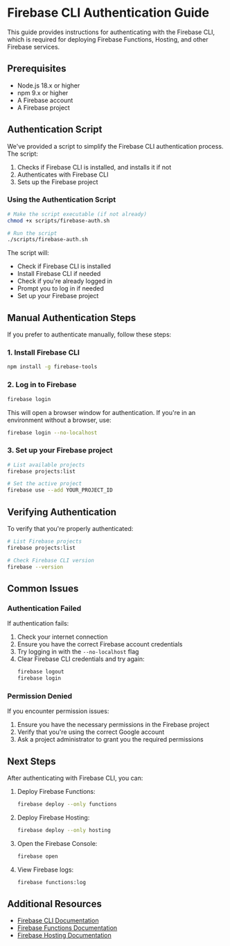 # Firebase CLI Authentication Guide

This guide provides instructions for authenticating with the Firebase CLI, which is required for deploying Firebase Functions, Hosting, and other Firebase services.

## Prerequisites

- Node.js 18.x or higher
- npm 9.x or higher
- A Firebase account
- A Firebase project

## Authentication Script

We've provided a script to simplify the Firebase CLI authentication process. The script:

1. Checks if Firebase CLI is installed, and installs it if not
2. Authenticates with Firebase CLI
3. Sets up the Firebase project

### Using the Authentication Script

```bash
# Make the script executable (if not already)
chmod +x scripts/firebase-auth.sh

# Run the script
./scripts/firebase-auth.sh
```

The script will:

- Check if Firebase CLI is installed
- Install Firebase CLI if needed
- Check if you're already logged in
- Prompt you to log in if needed
- Set up your Firebase project

## Manual Authentication Steps

If you prefer to authenticate manually, follow these steps:

### 1. Install Firebase CLI

```bash
npm install -g firebase-tools
```

### 2. Log in to Firebase

```bash
firebase login
```

This will open a browser window for authentication. If you're in an environment without a browser, use:

```bash
firebase login --no-localhost
```

### 3. Set up your Firebase project

```bash
# List available projects
firebase projects:list

# Set the active project
firebase use --add YOUR_PROJECT_ID
```

## Verifying Authentication

To verify that you're properly authenticated:

```bash
# List Firebase projects
firebase projects:list

# Check Firebase CLI version
firebase --version
```

## Common Issues

### Authentication Failed

If authentication fails:

1. Check your internet connection
2. Ensure you have the correct Firebase account credentials
3. Try logging in with the `--no-localhost` flag
4. Clear Firebase CLI credentials and try again:
   ```bash
   firebase logout
   firebase login
   ```

### Permission Denied

If you encounter permission issues:

1. Ensure you have the necessary permissions in the Firebase project
2. Verify that you're using the correct Google account
3. Ask a project administrator to grant you the required permissions

## Next Steps

After authenticating with Firebase CLI, you can:

1. Deploy Firebase Functions:
   ```bash
   firebase deploy --only functions
   ```

2. Deploy Firebase Hosting:
   ```bash
   firebase deploy --only hosting
   ```

3. Open the Firebase Console:
   ```bash
   firebase open
   ```

4. View Firebase logs:
   ```bash
   firebase functions:log
   ```

## Additional Resources

- [Firebase CLI Documentation](https://firebase.google.com/docs/cli)
- [Firebase Functions Documentation](https://firebase.google.com/docs/functions)
- [Firebase Hosting Documentation](https://firebase.google.com/docs/hosting)
